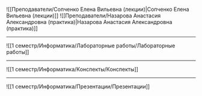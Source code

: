 ![[Преподаватели/Сопченко Елена Вильевна (лекции)|Сопченко Елена Вильевна (лекции)]]
![[Преподаватели/Назарова Анастасия Александровна (практика)|Назарова Анастасия Александровна (практика)]]

---

![[1 семестр/Информатика/Лабораторные работы/Лабораторные работы]]

---

![[1 семестр/Информатика/Конспекты/Конспекты]]

---

![[1 семестр/Информатика/Презентации/Презентации]]